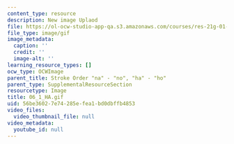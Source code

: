 ```yaml
---
content_type: resource
description: New image Uplaod
file: https://ol-ocw-studio-app-qa.s3.amazonaws.com/courses/res-21g-01-kana-spring-2010/56be36027e74285efea1bd0dbffb4853_06_1_HA.gif
file_type: image/gif
image_metadata:
  caption: ''
  credit: ''
  image-alt: ''
learning_resource_types: []
ocw_type: OCWImage
parent_title: Stroke Order "na" - "no", "ha" - "ho"
parent_type: SupplementalResourceSection
resourcetype: Image
title: 06_1_HA.gif
uid: 56be3602-7e74-285e-fea1-bd0dbffb4853
video_files:
  video_thumbnail_file: null
video_metadata:
  youtube_id: null
---
```


